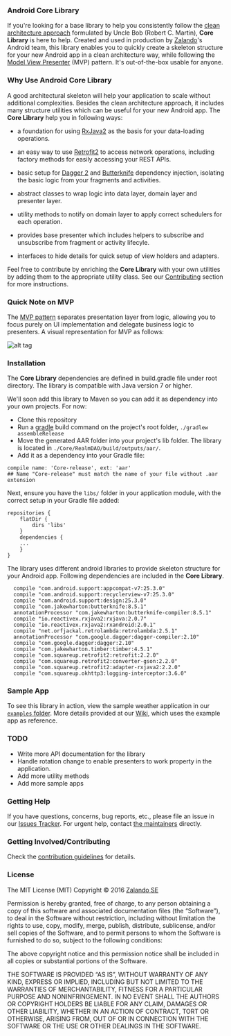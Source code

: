 ### Android Core Library

If you're looking for a base library to help you consistently follow the [clean architecture approach](https://8thlight.com/blog/uncle-bob/2012/08/13/the-clean-architecture.html) formulated by Uncle Bob (Robert C. Martin), **Core Library** is here to help. Created and used in production by [Zalando](https://tech.zalando.com/)'s Android team, this library enables you to quickly create a skeleton structure for your new Android app in a clean architecture way, while following the [Model View Presenter](https://en.wikipedia.org/wiki/Model%E2%80%93view%E2%80%93presenter) (MVP) pattern. It's out-of-the-box usable for anyone.

### Why Use Android Core Library

A good architectural skeleton will help your application to scale without additional complexities. Besides the clean architecture approach, it includes many structure utilities which can be useful for your new Android app. The **Core Library** help you in following ways:

- a foundation for using [RxJava2](https://github.com/ReactiveX/RxJava) as the basis for your data-loading operations. 

- an easy way to use [Retrofit2](https://square.github.io/retrofit/) to access network operations, including factory methods for easily accessing your REST APIs.

- basic setup for [Dagger 2](https://github.com/google/dagger) and [Butterknife](https://jakewharton.github.io/butterknife) dependency injection, isolating the basic logic from your fragments and activities.

- abstract classes to wrap logic into data layer, domain layer and presenter layer. 

- utility methods to notify on domain layer to apply correct schedulers for each operation.

- provides base presenter which includes helpers to subscribe and unsubscribe from fragment or activity lifecyle.

- interfaces to hide details for quick setup of view holders and adapters. 

Feel free to contribute by enriching the **Core Library** with your own utilities by adding them to the appropriate utility class. 
See our [Contributing](#contributing) section for more instructions.

### Quick Note on MVP
The [MVP pattern](https://en.wikipedia.org/wiki/Model%E2%80%93view%E2%80%93presenter) separates presentation layer from logic, allowing you to focus purely on UI implementation and delegate business logic to presenters. 
A visual representation for MVP as follows:

![alt tag](https://informatechcr.files.wordpress.com/2013/03/mvp-diagram.png)

### Installation

The **Core Library** dependencies are defined in build.gradle file under root directory. The library is compatible with Java version 7 or higher.

We'll soon add this library to Maven so you can add it as dependency into your own projects. For now:
  
- Clone this repository
- Run a [gradle](https://gradle.org/) build command on the project's root folder, `./gradlew assembleRelease`
- Move the generated AAR folder into your project's lib folder. The library is located in `./Core/RealmDAO/build/outputs/aar/`.
- Add it as a dependency into your Gradle file:

```
compile name: 'Core-release', ext: 'aar' 
## Name "Core-release" must match the name of your file without .aar extension
```

Next, ensure you have the `libs/` folder in your application module, with the correct setup in your Gradle file added:
```
repositories {
    flatDir {
        dirs 'libs'
    }
    dependencies {
    ...
    }
}
```

The library uses different android libraries to provide skeleton structure for your Android app. Following dependencies are included in the **Core Library**.

```
  compile "com.android.support:appcompat-v7:25.3.0"
  compile "com.android.support:recyclerview-v7:25.3.0"
  compile "com.android.support:design:25.3.0"
  compile "com.jakewharton:butterknife:8.5.1"
  annotationProcessor "com.jakewharton:butterknife-compiler:8.5.1"
  compile "io.reactivex.rxjava2:rxjava:2.0.7"
  compile "io.reactivex.rxjava2:rxandroid:2.0.1"
  compile "net.orfjackal.retrolambda:retrolambda:2.5.1"
  annotationProcessor "com.google.dagger:dagger-compiler:2.10"
  compile "com.google.dagger:dagger:2.10"
  compile "com.jakewharton.timber:timber:4.5.1"
  compile "com.squareup.retrofit2:retrofit:2.2.0"
  compile "com.squareup.retrofit2:converter-gson:2.2.0"
  compile "com.squareup.retrofit2:adapter-rxjava2:2.2.0"
  compile "com.squareup.okhttp3:logging-interceptor:3.6.0"
```

### Sample App

To see this library in action, view the sample weather application in our [`examples` folder](https://github.bus.zalan.do/gravity/android-core/tree/master/examples). 
More details provided at our [Wiki](https://github.bus.zalan.do/gravity/android-core/wiki/How-to-create-project), which uses the example app as reference.

### TODO

- Write more API documentation for the library
- Handle rotation change to enable presenters to work property in the application.
- Add more utility methods
- Add more sample apps

### Getting Help

If you have questions, concerns, bug reports, etc., please file an issue in our [Issues Tracker](../../issues). For urgent help, contact [the maintainers](MAINTAINERS.md) directly.

### Getting Involved/Contributing

Check the [contribution guidelines](CONTRIBUTING.md) for details.

### License

The MIT License (MIT) Copyright © 2016 [Zalando SE](https://tech.zalando.com)

Permission is hereby granted, free of charge, to any person obtaining a copy of this software and associated documentation files (the “Software”), to deal in the Software without restriction, including without limitation the rights to use, copy, modify, merge, publish, distribute, sublicense, and/or sell copies of the Software, and to permit persons to whom the Software is furnished to do so, subject to the following conditions:

The above copyright notice and this permission notice shall be included in all copies or substantial portions of the Software.

THE SOFTWARE IS PROVIDED “AS IS”, WITHOUT WARRANTY OF ANY KIND, EXPRESS OR IMPLIED, INCLUDING BUT NOT LIMITED TO THE WARRANTIES OF MERCHANTABILITY, FITNESS FOR A PARTICULAR PURPOSE AND NONINFRINGEMENT. IN NO EVENT SHALL THE AUTHORS OR COPYRIGHT HOLDERS BE LIABLE FOR ANY CLAIM, DAMAGES OR OTHER LIABILITY, WHETHER IN AN ACTION OF CONTRACT, TORT OR OTHERWISE, ARISING FROM, OUT OF OR IN CONNECTION WITH THE SOFTWARE OR THE USE OR OTHER DEALINGS IN THE SOFTWARE.
